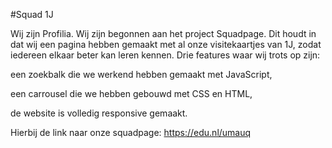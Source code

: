 #Squad 1J

Wij zijn Profilia. Wij zijn begonnen aan het project Squadpage. Dit houdt in dat wij een pagina hebben gemaakt met al onze visitekaartjes van 1J, zodat iedereen elkaar beter kan leren kennen.
Drie features waar wij trots op zijn:

een zoekbalk die we werkend hebben gemaakt met JavaScript,

een carrousel die we hebben gebouwd met CSS en HTML,

de website is volledig responsive gemaakt.

Hierbij de link naar onze squadpage: https://edu.nl/umauq
